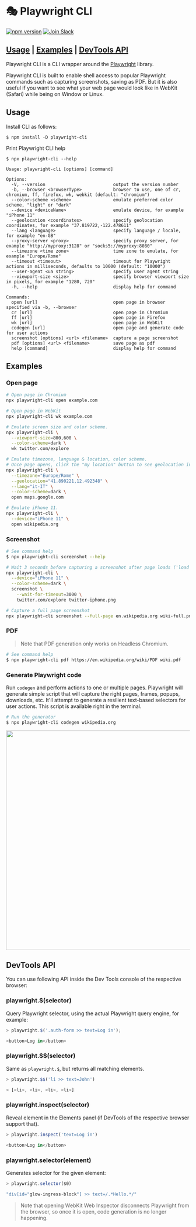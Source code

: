 # 🎭 Playwright CLI

[![npm version](https://img.shields.io/npm/v/playwright-cli.svg?style=flat)](https://www.npmjs.com/package/playwright) [![Join Slack](https://img.shields.io/badge/join-slack-infomational)](https://join.slack.com/t/playwright/shared_invite/enQtOTEyMTUxMzgxMjIwLThjMDUxZmIyNTRiMTJjNjIyMzdmZDA3MTQxZWUwZTFjZjQwNGYxZGM5MzRmNzZlMWI5ZWUyOTkzMjE5Njg1NDg)

## [Usage](#usage) | [Examples](#examples) | [DevTools API](#devtools-api)

Playwright CLI is a CLI wrapper around the [Playwright](https://github.com/Microsoft/playwright) library.

Playwright CLI is built to enable shell access to popular Playwright commands such as capturing screenshots, saving as PDF. But it is also useful if you want to see what your web page would look like in WebKit (Safari) while being on Window or Linux.

## Usage


Install CLI as follows:

```
$ npm install -D playwright-cli
```

Print Playwright CLI help

```
$ npx playwright-cli --help
```

```
Usage: playwright-cli [options] [command]

Options:
  -V, --version                          output the version number
  -b, --browser <browserType>            browser to use, one of cr, chromium, ff, firefox, wk, webkit (default: "chromium")
  --color-scheme <scheme>                emulate preferred color scheme, "light" or "dark"
  --device <deviceName>                  emulate device, for example  "iPhone 11"
  --geolocation <coordinates>            specify geolocation coordinates, for example "37.819722,-122.478611"
  --lang <language>                      specify language / locale, for example "en-GB"
  --proxy-server <proxy>                 specify proxy server, for example "http://myproxy:3128" or "socks5://myproxy:8080"
  --timezone <time zone>                 time zone to emulate, for example "Europe/Rome"
  --timeout <timeout>                    timeout for Playwright actions in milliseconds, defaults to 10000 (default: "10000")
  --user-agent <ua string>               specify user agent string
  --viewport-size <size>                 specify browser viewport size in pixels, for example "1280, 720"
  -h, --help                             display help for command

Commands:
  open [url]                             open page in browser specified via -b, --browser
  cr [url]                               open page in Chromium
  ff [url]                               open page in Firefox
  wk [url]                               open page in WebKit
  codegen [url]                          open page and generate code for user actions
  screenshot [options] <url> <filename>  capture a page screenshot
  pdf [options] <url> <filename>         save page as pdf
  help [command]                         display help for command
```

## Examples

### Open page

```sh
# Open page in Chromium
npx playwright-cli open example.com
```

```sh
# Open page in WebKit
npx playwright-cli wk example.com
```

```sh
# Emulate screen size and color scheme.
npx playwright-cli \
  --viewport-size=800,600 \
  --color-scheme=dark \
  wk twitter.com/explore
```

```sh
# Emulate timezone, language & location, color scheme.
# Once page opens, click the "my location" button to see geolocation in action
npx playwright-cli \
  --timezone="Europe/Rome" \
  --geolocation="41.890221,12.492348" \
  --lang="it-IT" \
  --color-scheme=dark \
  open maps.google.com
```

```sh
# Emulate iPhone 11.
npx playwright-cli \
  --device="iPhone 11" \
  open wikipedia.org
```

### Screenshot

```sh
# See command help
$ npx playwright-cli screenshot --help
```

```sh
# Wait 3 seconds before capturing a screenshot after page loads ('load' event fires)
npx playwright-cli \
  --device="iPhone 11" \
  --color-scheme=dark \
  screenshot \
    --wait-for-timeout=3000 \
    twitter.com/explore twitter-iphone.png
```

```sh
# Capture a full page screenshot
npx playwright-cli screenshot --full-page en.wikipedia.org wiki-full.png
```

### PDF

> Note that PDF generation only works on Headless Chromium.

```sh
# See command help
$ npx playwright-cli pdf https://en.wikipedia.org/wiki/PDF wiki.pdf
```

### Generate Playwright code

Run `codegen` and perform actions to one or multiple pages. Playwright will generate simple script that will capture the right pages, frames, popups, downloads, etc. It'll attempt to generate a resilient text-based selectors for user actions. This script is available right in the terminal.

```sh
# Run the generator
$ npx playwright-cli codegen wikipedia.org
```

  <img width="600px" src="https://user-images.githubusercontent.com/883973/92158503-dd54c980-ede0-11ea-95f0-0d8550818871.png">

## DevTools API

You can use following API inside the Dev Tools console of the respective browser:

### playwright.$(selector)

Query Playwright selector, using the actual Playwright query engine, for example:

```js
> playwright.$('.auth-form >> text=Log in');

<button>Log in</button>
```

### playwright.$$(selector)

Same as `playwright.$`, but returns all matching elements.

```js
> playwright.$$('li >> text=John')

> [<li>, <li>, <li>, <li>]
```

### playwright.inspect(selector)

Reveal element in the Elements panel (if DevTools of the respective browser support that).

```js
> playwright.inspect('text=Log in')

<button>Log in</button>
```

### playwright.selector(element)

Generates selector for the given element:

```js
> playwright.selector($0)

"div[id="glow-ingress-block"] >> text=/.*Hello.*/"
```

> Note that opening WebKit Web Inspector disconnects Playwright from the browser, so once it is open, code generation is no longer happening.